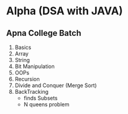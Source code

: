 # Alpha (DSA with JAVA)
## Apna College Batch
1. Basics
2. Array
3. String
4. Bit Manipulation
5. OOPs
6. Recursion
7. Divide and Conquer (Merge Sort)
8. BackTracking
    - finds Subsets
    - N queens problem
    